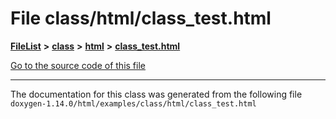 

# File class/html/class\_test.html



[**FileList**](files.md) **>** [**class**](dir_27a5de23c38941ff965c28676c9bfe34.md) **>** [**html**](dir_da05ef8ed95277cdfed0ef595db30220.md) **>** [**class\_test.html**](class_2html_2class__test_8html.md)

[Go to the source code of this file](class_2html_2class__test_8html_source.md)





































































------------------------------
The documentation for this class was generated from the following file `doxygen-1.14.0/html/examples/class/html/class_test.html`

